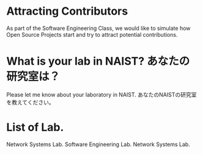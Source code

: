 # Attracting Contributors
As part of the Software Engineering Class, we would like to simulate how Open Source Projects start and try to attract potential contributions.

# What is your lab in NAIST? あなたの研究室は？
Please let me know about your laboratory in NAIST. あなたのNAISTの研究室を教えてください。

# List of Lab.
Network Systems Lab.
Software Engineering Lab.
Network Systems Lab.
